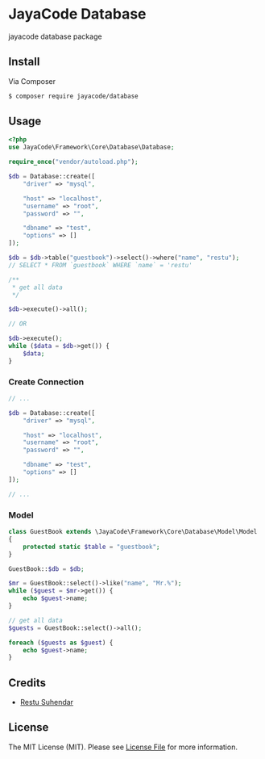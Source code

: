# JayaCode Database

jayacode database package

## Install

Via Composer

``` bash
$ composer require jayacode/database
```

## Usage
``` php
<?php
use JayaCode\Framework\Core\Database\Database;

require_once("vendor/autoload.php");

$db = Database::create([
    "driver" => "mysql",

    "host" => "localhost",
    "username" => "root",
    "password" => "",

    "dbname" => "test",
    "options" => []
]);

$db = $db->table("guestbook")->select()->where("name", "restu"); 
// SELECT * FROM `guestbook` WHERE `name` = 'restu'

/**
 * get all data
 */

$db->execute()->all();

// OR

$db->execute();
while ($data = $db->get()) {
    $data;
}
```

### Create Connection
```php
// ...

$db = Database::create([
    "driver" => "mysql",

    "host" => "localhost",
    "username" => "root",
    "password" => "",

    "dbname" => "test",
    "options" => []
]);

// ...
```

### Model
```php
class GuestBook extends \JayaCode\Framework\Core\Database\Model\Model
{
    protected static $table = "guestbook";
}
```

```php
GuestBook::$db = $db;

$mr = GuestBook::select()->like("name", "Mr.%");
while ($guest = $mr->get()) {
    echo $guest->name;
}

// get all data
$guests = GuestBook::select()->all();

foreach ($guests as $guest) {
    echo $guest->name;
}
```

## Credits

- [Restu Suhendar][link-author]

## License

The MIT License (MIT). Please see [License File](LICENSE.md) for more information.

[link-author]: https://github.com/aarestu
